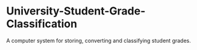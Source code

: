 # University-Student-Grade-Classification
A computer system for storing, converting and classifying student grades.
